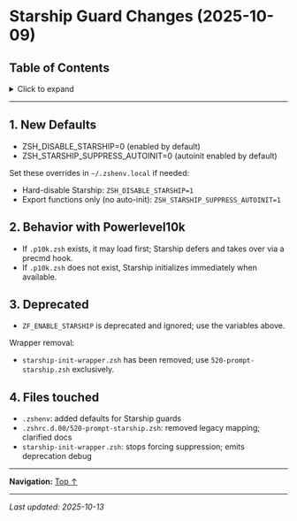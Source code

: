 # Starship Guard Changes (2025-10-09)

## Table of Contents

<details>
<summary>Click to expand</summary>

- [1. New Defaults](#1-new-defaults)
- [2. Behavior with Powerlevel10k](#2-behavior-with-powerlevel10k)
- [3. Deprecated](#3-deprecated)
- [4. Files touched](#4-files-touched)

</details>

---


## 1. New Defaults

- ZSH_DISABLE_STARSHIP=0 (enabled by default)
- ZSH_STARSHIP_SUPPRESS_AUTOINIT=0 (autoinit enabled by default)

Set these overrides in `~/.zshenv.local` if needed:

- Hard-disable Starship: `ZSH_DISABLE_STARSHIP=1`
- Export functions only (no auto-init): `ZSH_STARSHIP_SUPPRESS_AUTOINIT=1`

## 2. Behavior with Powerlevel10k

- If `.p10k.zsh` exists, it may load first; Starship defers and takes over via a precmd hook.
- If `.p10k.zsh` does not exist, Starship initializes immediately when available.

## 3. Deprecated

- `ZF_ENABLE_STARSHIP` is deprecated and ignored; use the variables above.

Wrapper removal:

- `starship-init-wrapper.zsh` has been removed; use `520-prompt-starship.zsh` exclusively.

## 4. Files touched

- `.zshenv`: added defaults for Starship guards
- `.zshrc.d.00/520-prompt-starship.zsh`: removed legacy mapping; clarified docs
- `starship-init-wrapper.zsh`: stops forcing suppression; emits deprecation debug

---

**Navigation:** [Top ↑](#starship-guard-changes-2025-10-09)

---

*Last updated: 2025-10-13*
